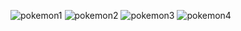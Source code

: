 ![pokemon1](https://github.com/user-attachments/assets/8c198d60-d9fd-480b-90ad-1d9fd5dea6ce)
![pokemon2](https://github.com/user-attachments/assets/8c430860-b12e-4e81-8fd2-9fcbf93936e6)
![pokemon3](https://github.com/user-attachments/assets/16a0ab54-6f12-430d-8322-c68fa26d5525)
![pokemon4](https://github.com/user-attachments/assets/5356e28f-1c3b-4b04-8256-ed0faa766734)
